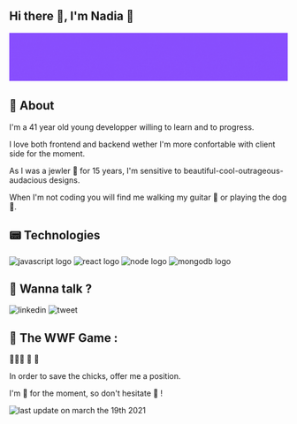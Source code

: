 ## Hi there :wave:, I'm Nadia :space_invader:



![nadia medkouri fullstack javascript store header](./img/storeheader.gif)

## :round_pushpin: About 

 I'm a 41 year old young developper willing to learn and to progress.

I love both frontend and backend wether I'm more confortable with client side for the moment.

As I was a jewler :gem: for 15 years, I'm sensitive to beautiful-cool-outrageous-audacious designs.

When I'm not coding you will find me walking my guitar :guitar: or playing the dog :dromedary_camel:.

## :pager: Technologies 
![javascript logo](https://img.shields.io/static/v1?logo=javascript&label=&message=javascript&color=white)
![react logo](https://img.shields.io/static/v1?logo=react&label=&message=react&color=grey)
![node logo](https://img.shields.io/static/v1?logo=node.js&label=&message=node&color=white)
![mongodb logo](https://img.shields.io/static/v1?logo=MongoDB&label=&message=mongodb&color=white)


## :parrot: Wanna talk ?
![linkedin](https://img.shields.io/badge/linkedin----?style=social&logo=linkedin)
![tweet](https://img.shields.io/twitter/url?style=social&url=https%3A%2F%2Ftwitter.com%2FMedkouriNadia)

>
## :panda_face: The WWF Game : 

>
:hatched_chick::baby_chick::hatching_chick: :ocean: :crocodile:
>

In order to save the chicks, offer me a position.
>
I'm :statue_of_liberty: for the moment, so don't hesitate :fishing_pole_and_fish: ! 


 ![last update on march the 19th 2021](https://img.shields.io/badge/last%20update-march%2019th%202021-green)